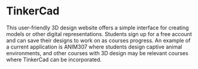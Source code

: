 # TinkerCad

This user-friendly 3D design website offers a simple interface for creating models or other digital representations. Students sign up for a free account and can save their designs to work on as courses progress. An example of a current application is ANIM307 where students design captive animal environments, and other courses with 3D design may be relevant courses where TinkerCad can be incorporated.
